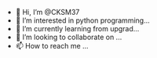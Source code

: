 - 👋 Hi, I’m @CKSM37
- 👀 I’m interested in python programming...
- 🌱 I’m currently learning from upgrad...
- 💞️ I’m looking to collaborate on ...
- 📫 How to reach me ...

<!---
CKSM37/CKSM37 is a ✨ special ✨ repository because its `README.md` (this file) appears on your GitHub profile.
You can click the Preview link to take a look at your changes.
--->
